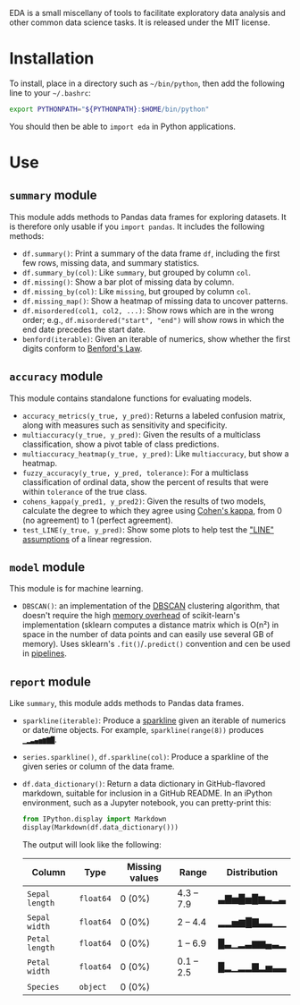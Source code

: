 EDA is a small miscellany of tools to facilitate exploratory data analysis and other common data science tasks. It is released under the MIT license.

# Installation

To install, place in a directory such as `~/bin/python`, then add the following line to your `~/.bashrc`:

```bash
export PYTHONPATH="${PYTHONPATH}:$HOME/bin/python"
```

You should then be able to `import eda` in Python applications.

# Use

## `summary` module

This module adds methods to Pandas data frames for exploring datasets. It is therefore only usable if you `import pandas`. It includes the following methods:

* `df.summary()`: Print a summary of the data frame `df`, including the first few rows, missing data, and summary statistics.
* `df.summary_by(col)`: Like `summary`, but grouped by column `col`.
* `df.missing()`: Show a bar plot of missing data by column.
* `df.missing_by(col)`: Like `missing`, but grouped by column `col`.
* `df.missing_map()`: Show a heatmap of missing data to uncover patterns.
* `df.misordered(col1, col2, ...)`: Show rows which are in the wrong order; e.g., `df.misordered("start", "end")` will show rows in which the end date precedes the start date.
* `benford(iterable)`: Given an iterable of numerics, show whether the first digits conform to [Benford's Law](https://en.wikipedia.org/wiki/Benford%27s_law).

## `accuracy` module

This module contains standalone functions for evaluating models.

* `accuracy_metrics(y_true, y_pred)`: Returns a labeled confusion matrix, along with measures such as sensitivity and specificity.
* `multiaccuracy(y_true, y_pred)`: Given the results of a multiclass classification, show a pivot table of class predictions.
* `multiaccuracy_heatmap(y_true, y_pred)`: Like `multiaccuracy`, but show a heatmap.
* `fuzzy_accuracy(y_true, y_pred, tolerance)`: For a multiclass classification of ordinal data, show the percent of results that were within `tolerance` of the true class.
* `cohens_kappa(y_pred1, y_pred2)`: Given the results of two models, calculate the degree to which they agree using [Cohen's kappa](https://en.wikipedia.org/wiki/Cohen%27s_kappa), from 0 (no agreement) to 1 (perfect agreement).
* `test_LINE(y_true, y_pred)`: Show some plots to help test the ["LINE" assumptions](http://people.duke.edu/~rnau/testing.htm) of a linear regression.

## `model` module

This module is for machine learning.

* `DBSCAN()`: an implementation of the [DBSCAN](https://en.wikipedia.org/wiki/DBSCAN) clustering algorithm, that doesn't require the high [memory overhead](https://stackoverflow.com/questions/16381577/scikit-learn-dbscan-memory-usage) of scikit-learn's implementation (sklearn computes a distance matrix which is O(n²) in space in the number of data points and can easily use several GB of memory). Uses sklearn's `.fit()`/`.predict()` convention and cen be used in [pipelines](https://scikit-learn.org/stable/modules/compose.html#pipeline).

## `report` module

Like `summary`, this module adds methods to Pandas data frames.

* `sparkline(iterable)`: Produce a [sparkline](https://www.edwardtufte.com/bboard/q-and-a-fetch-msg?msg_id=0001OR&topic_id=1) given an iterable of numerics or date/time objects. For example, `sparkline(range(8))` produces `▁▂▃▄▅▆▇█`.
* `series.sparkline()`, `df.sparkline(col)`: Produce a sparkline of the given series or column of the data frame.
* `df.data_dictionary()`: Return a data dictionary in GitHub-flavored markdown, suitable for inclusion in a GitHub README. In an iPython environment, such as a Jupyter notebook, you can pretty-print this:

	```python
	from IPython.display import Markdown
	display(Markdown(df.data_dictionary()))
	```

	The output will look like the following:

	| Column         | Type      | Missing values | Range     | Distribution |
	|----------------|-----------|----------------|-----------|--------------|
	| `Sepal length` | `float64` | 0 (0%)         | 4.3 – 7.9 | ▃▇▅█▅█▆▃▂▃   |
	| `Sepal width`  | `float64` | 0 (0%)         | 2 – 4.4   | ▂▂▅▆█▇▃▃▁▁   |
	| `Petal length` | `float64` | 0 (0%)         | 1 – 6.9   | █▃▁▂▃▆▆▄▃▂   |
	| `Petal width`  | `float64` | 0 (0%)         | 0.1 – 2.5 | █▂▁▂▂▇▂▅▃▃   |
	| `Species`      | `object`  | 0 (0%)         |           |              |

